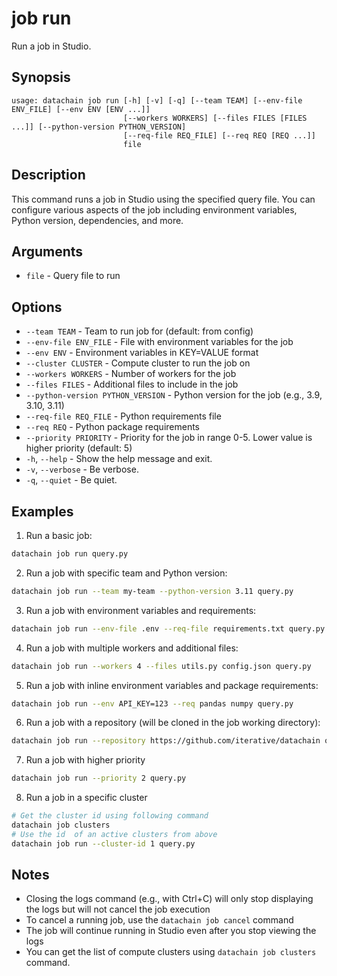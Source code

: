# job run

Run a job in Studio.

## Synopsis

```usage
usage: datachain job run [-h] [-v] [-q] [--team TEAM] [--env-file ENV_FILE] [--env ENV [ENV ...]]
                         [--workers WORKERS] [--files FILES [FILES ...]] [--python-version PYTHON_VERSION]
                         [--req-file REQ_FILE] [--req REQ [REQ ...]]
                         file
```

## Description

This command runs a job in Studio using the specified query file. You can configure various aspects of the job including environment variables, Python version, dependencies, and more.

## Arguments

* `file` - Query file to run

## Options

* `--team TEAM` - Team to run job for (default: from config)
* `--env-file ENV_FILE` - File with environment variables for the job
* `--env ENV` - Environment variables in KEY=VALUE format
* `--cluster CLUSTER` - Compute cluster to run the job on
* `--workers WORKERS` - Number of workers for the job
* `--files FILES` - Additional files to include in the job
* `--python-version PYTHON_VERSION` - Python version for the job (e.g., 3.9, 3.10, 3.11)
* `--req-file REQ_FILE` - Python requirements file
* `--req REQ` - Python package requirements
* `--priority PRIORITY` - Priority for the job in range 0-5. Lower value is higher priority (default: 5)
* `-h`, `--help` - Show the help message and exit.
* `-v`, `--verbose` - Be verbose.
* `-q`, `--quiet` - Be quiet.

## Examples

1. Run a basic job:
```bash
datachain job run query.py
```

2. Run a job with specific team and Python version:
```bash
datachain job run --team my-team --python-version 3.11 query.py
```

3. Run a job with environment variables and requirements:
```bash
datachain job run --env-file .env --req-file requirements.txt query.py
```

4. Run a job with multiple workers and additional files:
```bash
datachain job run --workers 4 --files utils.py config.json query.py
```

5. Run a job with inline environment variables and package requirements:
```bash
datachain job run --env API_KEY=123 --req pandas numpy query.py
```

6. Run a job with a repository (will be cloned in the job working directory):
```bash
datachain job run --repository https://github.com/iterative/datachain query.py
```

7. Run a job with higher priority
```bash
datachain job run --priority 2 query.py
```

8. Run a job in a specific cluster
```bash
# Get the cluster id using following command
datachain job clusters
# Use the id  of an active clusters from above
datachain job run --cluster-id 1 query.py
```

## Notes

* Closing the logs command (e.g., with Ctrl+C) will only stop displaying the logs but will not cancel the job execution
* To cancel a running job, use the `datachain job cancel` command
* The job will continue running in Studio even after you stop viewing the logs
* You can get the list of compute clusters using `datachain job clusters` command.

